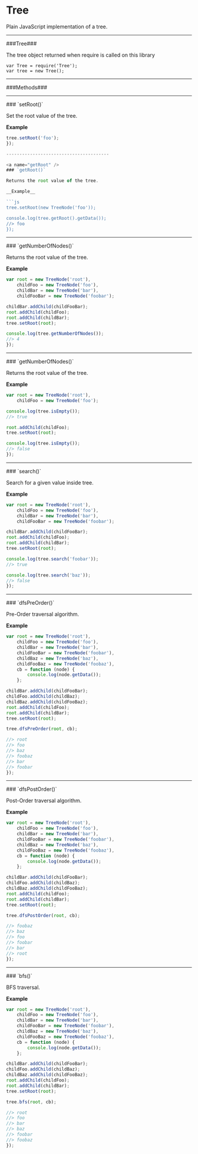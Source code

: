 Tree
=====================

Plain JavaScript implementation of a tree.

------------

###Tree###

The tree object returned when require is called on this library

    var Tree = require('Tree');
    var tree = new Tree();

------------

###Methods###

---------------------------------------

<a name="setRoot" />
### `setRoot()`

Set the root value of the tree.

__Example__

```js
tree.setRoot('foo');
});

---------------------------------------

<a name="getRoot" />
### `getRoot()`

Returns the root value of the tree.

__Example__

```js
tree.setRoot(new TreeNode('foo'));

console.log(tree.getRoot().getData());
//> foo
});
```
---------------------------------------

<a name="getNumberOfNodes" />
### `getNumberOfNodes()`

Returns the root value of the tree.

__Example__

```js
var root = new TreeNode('root'),
    childFoo = new TreeNode('foo'),
    childBar = new TreeNode('bar'),
    childFooBar = new TreeNode('foobar');

childBar.addChild(childFooBar);
root.addChild(childFoo);
root.addChild(childBar);
tree.setRoot(root);

console.log(tree.getNumberOfNodes());
//> 4
});
```
---------------------------------------

<a name="isEmpty" />
### `getNumberOfNodes()`

Returns the root value of the tree.

__Example__

```js
var root = new TreeNode('root'),
    childFoo = new TreeNode('foo');

console.log(tree.isEmpty());
//> true

root.addChild(childFoo);
tree.setRoot(root);

console.log(tree.isEmpty());
//> false
});
```
---------------------------------------

<a name="search" />
### `search()`

Search for a given value inside tree.

__Example__

```js
var root = new TreeNode('root'),
    childFoo = new TreeNode('foo'),
    childBar = new TreeNode('bar'),
    childFooBar = new TreeNode('foobar');

childBar.addChild(childFooBar);
root.addChild(childFoo);
root.addChild(childBar);
tree.setRoot(root);

console.log(tree.search('foobar'));
//> true

console.log(tree.search('baz'));
//> false
});
```
---------------------------------------

<a name="dfsPreOrder" />
### `dfsPreOrder()`

Pre-Order traversal algorithm.

__Example__

```js
var root = new TreeNode('root'),
    childFoo = new TreeNode('foo'),
    childBar = new TreeNode('bar'),
    childFooBar = new TreeNode('foobar'),
    childBaz = new TreeNode('baz'),
    childFooBaz = new TreeNode('foobaz'),
    cb = function (node) {
        console.log(node.getData());
    };

childBar.addChild(childFooBar);
childFoo.addChild(childBaz);
childBaz.addChild(childFooBaz);
root.addChild(childFoo);
root.addChild(childBar);
tree.setRoot(root);

tree.dfsPreOrder(root, cb);

//> root
//> foo
//> baz
//> foobaz
//> bar
//> foobar
});
```

---------------------------------------

<a name="dfsPostOrder" />
### `dfsPostOrder()`

Post-Order traversal algorithm.

__Example__

```js
var root = new TreeNode('root'),
    childFoo = new TreeNode('foo'),
    childBar = new TreeNode('bar'),
    childFooBar = new TreeNode('foobar'),
    childBaz = new TreeNode('baz'),
    childFooBaz = new TreeNode('foobaz'),
    cb = function (node) {
        console.log(node.getData());
    };

childBar.addChild(childFooBar);
childFoo.addChild(childBaz);
childBaz.addChild(childFooBaz);
root.addChild(childFoo);
root.addChild(childBar);
tree.setRoot(root);

tree.dfsPostOrder(root, cb);

//> foobaz
//> baz
//> foo
//> foobar
//> bar
//> root
});
```
---------------------------------------

<a name="bfs" />
### `bfs()`

BFS traversal.

__Example__

```js
var root = new TreeNode('root'),
    childFoo = new TreeNode('foo'),
    childBar = new TreeNode('bar'),
    childFooBar = new TreeNode('foobar'),
    childBaz = new TreeNode('baz'),
    childFooBaz = new TreeNode('foobaz'),
    cb = function (node) {
        console.log(node.getData());
    };

childBar.addChild(childFooBar);
childFoo.addChild(childBaz);
childBaz.addChild(childFooBaz);
root.addChild(childFoo);
root.addChild(childBar);
tree.setRoot(root);

tree.bfs(root, cb);

//> root
//> foo
//> bar
//> baz
//> foobar
//> foobaz
});
```
